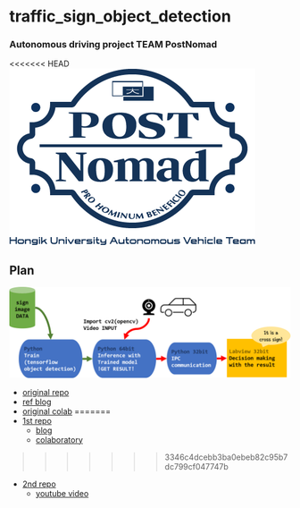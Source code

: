 # traffic_sign_object_detection
### Autonomous driving project TEAM PostNomad

<<<<<<< HEAD
![logo](/asset/logo.png)

## Plan

![plan](/asset/plan.png)

* [original repo](https://github.com/Tony607/object_detection_demo)
* [ref blog](https://www.dlology.com/blog/how-to-train-an-object-detection-model-easy-for-free/)
* [original colab](https://colab.research.google.com/github/Tony607/object_detection_demo/blob/master/tensorflow_object_detection_training_colab.ipynb)
=======
* [1st repo](https://github.com/Tony607/object_detection_demo)
  * [blog](https://www.dlology.com/blog/how-to-train-an-object-detection-model-easy-for-free/)
  * [colaboratory](https://colab.research.google.com/github/Tony607/object_detection_demo/blob/master/tensorflow_object_detection_training_colab.ipynb)
>>>>>>> 3346c4dcebb3ba0ebeb82c95b7dc799cf047747b

* [2nd repo](https://github.com/EdjeElectronics/TensorFlow-Object-Detection-API-Tutorial-Train-Multiple-Objects-Windows-10)
  * [youtube video](https://youtu.be/Rgpfk6eYxJA)
